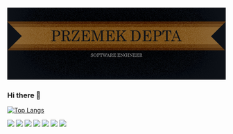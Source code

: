 ![banner](https://raw.githubusercontent.com/przemode/przemode/main/git%20banner.png)

### Hi there 👋

[![Top Langs](https://github-readme-stats.vercel.app/api/top-langs/?username=anuraghazra&layout=compact)](https://github.com/anuraghazra/github-readme-stats)
<!--
**przemode/przemode** is a ✨ _special_ ✨ repository because its `README.md` (this file) appears on your GitHub profile.

Here are some ideas to get you started:

- 🔭 I’m currently working on ...
- 🌱 I’m currently learning ...
- 👯 I’m looking to collaborate on ...
- 🤔 I’m looking for help with ...
- 💬 Ask me about ...
- 📫 How to reach me: ...
- 😄 Pronouns: ...
- ⚡ Fun fact: ...
-->

![](https://img.shields.io/badge/OS-Windows-577fae)
![](https://img.shields.io/badge/Tech-React-5ed3f3)
![](https://img.shields.io/badge/Tech-React_Native-5ed3f3)
![](https://img.shields.io/badge/Tech-CSS-2b94c7)
![](https://img.shields.io/badge/Tech-Sass-c45f92)
![](https://img.shields.io/badge/Tech-HTML-e15f2e)
![](https://img.shields.io/badge/Tech-node-84bb00)
